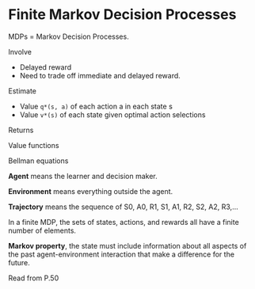 # Finite Markov Decision Processes

MDPs = Markov Decision Processes.

Involve
- Delayed reward
- Need to trade off immediate and delayed reward.

Estimate
- Value `q*(s, a)` of each action a in each state s
- Value `v*(s)` of each state given optimal action selections

Returns

Value functions

Bellman equations

**Agent** means the learner and decision maker.

**Environment** means everything outside the agent.

**Trajectory** means the sequence of S0, A0, R1, S1, A1, R2, S2, A2, R3,...

In a finite MDP, the sets of states, actions, and rewards all have a finite number of elements.

**Markov property**, the state must include information about all aspects of the past agent-environment interaction that 
make a difference for the future.

Read from P.50


